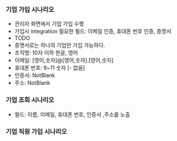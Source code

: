 ### 기업 가입 시나리오
- 관리자 화면에서 기업 가입 수행
- 가입시 integration 필요한 필드: 이메일 인증, 휴대폰 번호 인증, 증명서
- TODO
- 증명서로는 하나의 기업만 가입 가능하다.
- 조직명: 10자 이하 한글, 영어
- 이메일: [영어,숫자]@[영어,숫자].[영어,숫자]
- 휴대폰 번호: 9~11 숫자 [- 없음]
- 인증서: NotBlank
- 주소: NotBlank

### 기업 조회 시나리오
- 필드: 이름, 이메일, 휴대폰 번호, 인증서 ,주소를 노출

### 기업 직원 가입 시나리오